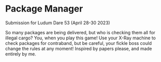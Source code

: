 # Package Manager
Submission for Ludum Dare 53 (April 28-30 2023)

So many packages are being delivered, but who is checking them all for illegal cargo? You, when you play this game! Use your X-Ray machine to check packages for contraband, but be careful, your fickle boss could change the rules at any moment! Inspired by papers please, and made entirely by me.
